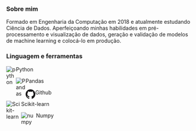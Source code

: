 ### Sobre mim
Formado em Engenharia da Computação em 2018 e atualmente estudando Ciência de Dados.
Aperfeiçoando minhas habilidades em pré-processamento e visualização de dados, geração e validação de modelos de machine learning e colocá-lo em produção.
<br/>

### Linguagem e ferramentas

<a href="https://www.python.org/"><img align="left" alt="python" width="26px" src="https://cdn3.iconfinder.com/data/icons/logos-and-brands-adobe/512/267_Python-512.png" /></a>Python</p>
<img align="left" alt="Pandas" width="26px" src="https://cdn.jsdelivr.net/npm/simple-icons@3.4.0/icons/pandas.svg" />Pandas</p>
<img align="left" alt="GitHub" width="26px" src="https://raw.githubusercontent.com/github/explore/78df643247d429f6cc873026c0622819ad797942/topics/github/github.png" />Github</p>
<img align="left" alt="Scikit-learn" width="40px" src="https://upload.wikimedia.org/wikipedia/commons/0/05/Scikit_learn_logo_small.svg" />Scikit-learn</p>
<img align="left" alt="numpy" width="40px" src="https://numpy.org/images/logos/numpy.svg" />Numpy</p>

<!--
**jhonatanmarques92/jhonatanmarques92** is a ✨ _special_ ✨ repository because its `README.md` (this file) appears on your GitHub profile.

Here are some ideas to get you started:

- 🔭 I’m currently working on ...
- 🌱 I’m currently learning ...
- 👯 I’m looking to collaborate on ...
- 🤔 I’m looking for help with ...
- 💬 Ask me about ...
- 📫 How to reach me: ...
- 😄 Pronouns: ...
- ⚡ Fun fact: ...
-->
